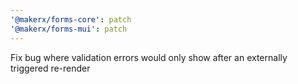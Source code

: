 ```yaml
---
'@makerx/forms-core': patch
'@makerx/forms-mui': patch
---
```


Fix bug where validation errors would only show after an externally triggered re-render
